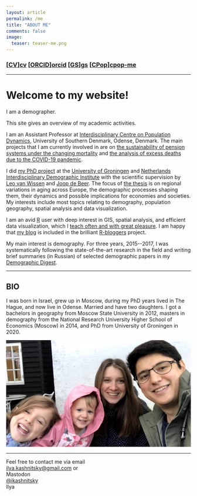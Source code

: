 ```yaml
---
layout: article
permalink: /me
title: "ABOUT ME"
comments: false
image:
  teaser: teaser-me.png
---
```


### [[CV]][cv] [[ORCID]][orcid] [[GS]][gs] [[CPop]][cpop-me] 

***

# Welcome to my website!

I am a demographer.

This site gives an overview of my academic activities.

I am an Assistant Professor at [Interdisciplinary Centre on Population Dynamics][cpop], University of Southern Denmark, Odense, Denmark. The main projects that I am currently involved in are on [the sustainability of pension systems under the changing mortality][indexation] and [the analysis of excess deaths due to the COVID-19 pandemic][excess].

I did [my PhD project][phd] at the [University of Groningen][rug] and [Netherlands Interdisciplinary Demographic Institute][nidi] with the scientific supervision by [Leo van Wissen][lvw] and [Joop de Beer][jdb]. The focus of [the thesis][thesis] is on regional variations in aging across Europe, the demographic processes shaping them, their dynamics and possible implications for economies and societies. My interests include most topics relating to demography, population geography, spatial analysis and data visualization.

I am an avid [R](https://cran.r-project.org) user with deep interest in GIS, spatial analysis, and efficient data visualization, which I [teach often and with great pleasure](/tea). I am happy that [my blog](/) is included in the brilliant [R-bloggers](https://www.r-bloggers.com) project. 

My main interest is demography. For three years, 2015--2017, I was systematically following the state-of-the-art research in the field and writing brief summaries (in Russian) of selected demographic papers in my [Demographic Digest](/dd). 

***

## BIO 

I was born in Israel, grew up in Moscow, during my PhD years lived in The Hague, and now live in Odense. Married and have two daughters. I got a bachelors in geography from Moscow State University in 2012, masters in demography from the National Research University Higher School of Economics (Moscow) in 2014, and PhD from University of Groningen in 2020. 

![us](/images/our-photo-x4.jpg)

***
Feel free to contact me via email  
ilya.kashnitsky@gmail.com
or  
Mastodon  
[@ikashnitsky](https://fosstodon.org/@ikashnitsky)  
Ilya  


[cv]: https://ikashnitsky.github.io/doc/cv/2022-12-cv-ilya-kashnitsky.pdf
[cpop]: https://www.sdu.dk/en/forskning/forskningsenheder/samf/cpop
[cpop-me]: https://www.sdu.dk/en/forskning/forskningsenheder/samf/cpop/about_the_centre/our_people/cpop_dem/ilya_kashnitsky
[rug]: http://www.rug.nl
[nidi]: http://nidi.nl/en
[phd]: https://osf.io/d4hjx/
[lvw]: https://nidi.nl/en/employees/leo-van-wissen
[jdb]: https://twitter.com/BeerJoop
[6]: https://sites.google.com/site/ikashnitsky/home
[thesis]: https://doi.org/10.33612/diss.134195227
[indexation]: https://www.sdu.dk/en/forskning/forskningsenheder/samf/cpop/research/method_development_for_ageing_research/pension_age
[excess]: https://www.sdu.dk/en/forskning/forskningsenheder/samf/cpop/excessdeath
[orcid]: http://orcid.org/0000-0003-1835-8687
[gs]: https://scholar.google.com/citations?user=tSQW1XYAAAAJ&hl=en